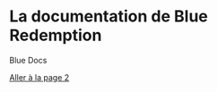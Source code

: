 # La documentation de Blue Redemption

Blue Docs

[Aller à la page 2 ](https://docs.blueprojectvt.fr/page1)
